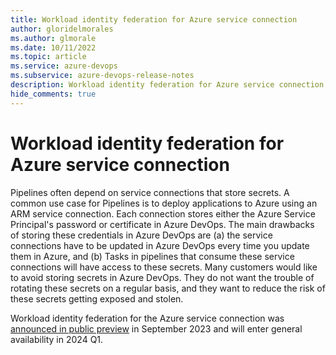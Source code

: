 ```yaml
---
title: Workload identity federation for Azure service connection
author: gloridelmorales
ms.author: glmorale
ms.date: 10/11/2022
ms.topic: article
ms.service: azure-devops
ms.subservice: azure-devops-release-notes
description: Workload identity federation for Azure service connection
hide_comments: true
---
```


# Workload identity federation for Azure service connection

Pipelines often depend on service connections that store secrets. A common use case for Pipelines is to deploy applications to Azure using an ARM service connection. Each connection stores either the Azure Service Principal's password or certificate in Azure DevOps. The main drawbacks of storing these credentials in Azure DevOps are (a) the service connections have to be updated in Azure DevOps every time you update them in Azure, and (b) Tasks in pipelines that consume these service connections will have access to these secrets. Many customers would like to avoid storing secrets in Azure DevOps. They do not want the trouble of rotating these secrets on a regular basis, and they want to reduce the risk of these secrets getting exposed and stolen.

Workload identity federation for the Azure service connection was [announced in public preview](https://devblogs.microsoft.com/devops/public-preview-of-workload-identity-federation-for-azure-pipelines/) in September 2023 and will enter general availability in 2024 Q1.
